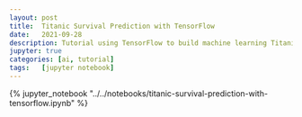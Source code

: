 ```yaml
---
layout: post
title:  Titanic Survival Prediction with TensorFlow
date:   2021-09-28
description: Tutorial using TensorFlow to build machine learning Titanic-survivor prediction model
jupyter: true
categories: [ai, tutorial]
tags:   [jupyter notebook]
---
```

{% jupyter_notebook "../../notebooks/titanic-survival-prediction-with-tensorflow.ipynb" %}